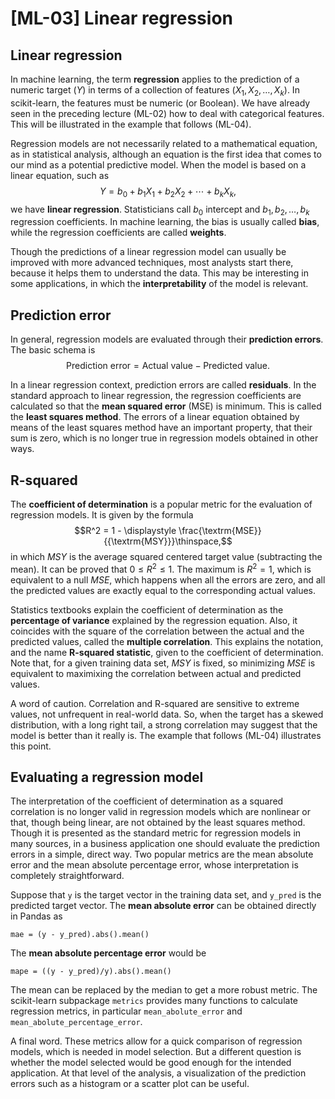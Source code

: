 # [ML-03] Linear regression

## Linear regression

In machine learning, the term **regression** applies to the prediction of a numeric target ($Y$) in terms of a collection of features ($X_1, X_2, \dots, X_k$). In scikit-learn, the features must be numeric (or Boolean). We have already seen in the preceding lecture (ML-02) how to deal with categorical features. This will be illustrated in the example that follows (ML-04). 

Regression models are not necessarily related to a mathematical equation, as in statistical analysis, although an equation is the first idea that comes to our mind as a potential  predictive model. When the model is based on a linear equation, such as
$$Y = b_0 + b_1X_1 + b_2X_2 + \cdots + b_kX_k,$$
we have **linear regression**. Statisticians call $b_0$ intercept and $b_1, b_2, \dots, b_k$ regression coefficients. In machine learning, the bias is usually called **bias**, while the regression coefficients are called **weights**.

Though the predictions of a linear regression model can usually be improved with more advanced techniques, most analysts start there, because it helps them to understand the data. This may be interesting in some applications, in which the **interpretability** of the model is relevant. 

## Prediction error

In general, regression models are evaluated through their **prediction errors**. The basic schema is
$$\textrm{Prediction\ error} = \textrm{Actual\ value} - \textrm{Predicted\ value}.$$

In a linear regression context, prediction errors are called **residuals**. In the standard approach to linear regression, the regression coefficients are calculated so that the **mean squared error** (MSE) is minimum. This is called the **least squares method**. The errors of a linear equation obtained by means of the least squares method have an important property, that their sum is zero, which is no longer true in regression models obtained in other ways. 

## R-squared

The **coefficient of determination** is a popular metric for the evaluation of regression models. It is given by the formula
$$R^2 = 1 - \displaystyle \frac{\textrm{MSE}}{{\textrm{MSY}}}\thinspace,$$ 
in which $MSY$ is the average squared centered target value (subtracting the mean). It can be proved that $0 \le R^2 \le 1$. The maximum is $R^2 = 1$, which is equivalent to a null $MSE$, which happens when all the errors are zero, and all the predicted values are exactly equal to the corresponding actual values.

Statistics textbooks explain the coefficient of determination as the **percentage of variance** explained by the regression equation. Also, it coincides with the square of the correlation between the actual and the predicted values, called the **multiple correlation**. This explains the notation, and the name **R-squared statistic**, given to the coefficient of determination. Note that, for a given training data set, $MSY$ is fixed, so minimizing $MSE$ is equivalent to maximixing the correlation between actual and predicted values.

A word of caution. Correlation and R-squared are sensitive to extreme values, not unfrequent in real-world data. So, when the target has a skewed distribution, with a long right tail, a strong correlation may suggest that the model is better than it really is. The example that follows (ML-04) illustrates this point.

## Evaluating a regression model

The interpretation of the coefficient of determination as a squared correlation is no longer valid in regression models which are nonlinear or that, though being linear, are not obtained by the least squares method. Though it is presented as the standard metric for regression models in many sources, in a business application one should evaluate the prediction errors in a simple, direct way. Two popular metrics are the mean absolute error and the mean absolute percentage error, whose interpretation is completely straightforward.

Suppose that `y` is the target vector in the training data set, and `y_pred` is the predicted target vector. The **mean absolute error** can be obtained directly in Pandas as

```
mae = (y - y_pred).abs().mean()
```

The **mean absolute percentage error** would be

```
mape = ((y - y_pred)/y).abs().mean()
```

The mean can be replaced by the median to get a more robust metric. The scikit-learn subpackage `metrics` provides many functions to calculate regression metrics, in particular `mean_abolute_error` and `mean_abolute_percentage_error`.

A final word. These metrics allow for a quick comparison of regression models, which is needed in model selection. But a different question is whether the model selected would be good enough for the intended application. At that level of the analysis, a visualization of the prediction errors such as a histogram or a scatter plot can be useful.

